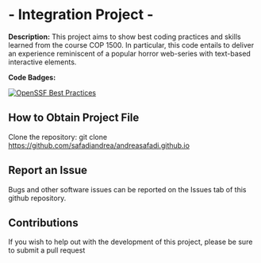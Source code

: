 # - Integration Project -

**Description:** This project aims to show best coding practices and skills learned from the course COP 1500.
In particular, this code entails to deliver an experience reminiscent of a popular horror web-series with text-based interactive elements. 

**Code Badges:**

[![OpenSSF Best Practices](https://www.bestpractices.dev/projects/10303/badge)](https://www.bestpractices.dev/projects/10303)


## How to Obtain Project File

Clone the repository:
git clone https://github.com/safadiandrea/andreasafadi.github.io

## Report an Issue 

Bugs and other software issues can be reported on the Issues tab of this github repository. 

## Contributions

If you wish to help out with the development of this project, please be sure to submit a pull request 

